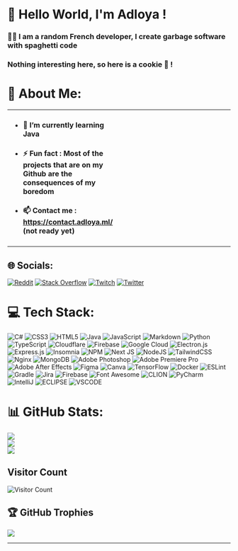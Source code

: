 # 👋 Hello World, I'm Adloya !
### 👨‍💻 I am a random French developer, I create garbage software with spaghetti code
### Nothing interesting here, so here is a cookie 🍪 !

# 💫 About Me:
<table><tr><td valign="top" width="50%">

- #### 🌱 I’m currently learning Java
- #### ⚡ Fun fact : Most of the projects that are on my Github are the consequences of my boredom
- #### 📫 Contact me : https://contact.adloya.ml/ (not ready yet)
</td><td valign="top" width="50%">


</td></tr></table>  

## 🌐 Socials:
<!-- [![Discord](https://img.shields.io/badge/Discord-%237289DA.svg?logo=discord&logoColor=white)](htttps://discord.gg/(NotNow)) -->
[![Reddit](https://img.shields.io/badge/Reddit-%23FF4500.svg?logo=Reddit&logoColor=white)](https://reddit.com/user/Adloya_) [![Stack Overflow](https://img.shields.io/badge/-Stackoverflow-FE7A16?logo=stack-overflow&logoColor=white)](https://stackoverflow.com/users/Adloya) [![Twitch](https://img.shields.io/badge/Twitch-%239146FF.svg?logo=Twitch&logoColor=white)](https://twitch.tv/Adloya) [![Twitter](https://img.shields.io/badge/Twitter-%231DA1F2.svg?logo=Twitter&logoColor=white)](https://twitter.com/_Adloya) 

# 💻 Tech Stack:
![C#](https://img.shields.io/badge/c%23-%23239120.svg?style=for-the-badge&logo=c-sharp&logoColor=white) ![CSS3](https://img.shields.io/badge/css3-%231572B6.svg?style=for-the-badge&logo=css3&logoColor=white) ![HTML5](https://img.shields.io/badge/html5-%23E34F26.svg?style=for-the-badge&logo=html5&logoColor=white) ![Java](https://img.shields.io/badge/java-%23ED8B00.svg?style=for-the-badge&logo=java&logoColor=white) ![JavaScript](https://img.shields.io/badge/javascript-%23323330.svg?style=for-the-badge&logo=javascript&logoColor=%23F7DF1E) ![Markdown](https://img.shields.io/badge/markdown-%23000000.svg?style=for-the-badge&logo=markdown&logoColor=white) ![Python](https://img.shields.io/badge/python-3670A0?style=for-the-badge&logo=python&logoColor=ffdd54) ![TypeScript](https://img.shields.io/badge/typescript-%23007ACC.svg?style=for-the-badge&logo=typescript&logoColor=white) ![Cloudflare](https://img.shields.io/badge/Cloudflare-F38020?style=for-the-badge&logo=Cloudflare&logoColor=white) ![Firebase](https://img.shields.io/badge/firebase-%23039BE5.svg?style=for-the-badge&logo=firebase) ![Google Cloud](https://img.shields.io/badge/Google%20Cloud-%234285F4.svg?style=for-the-badge&logo=google-cloud&logoColor=white) ![Electron.js](https://img.shields.io/badge/Electron-191970?style=for-the-badge&logo=Electron&logoColor=white) ![Express.js](https://img.shields.io/badge/express.js-%23404d59.svg?style=for-the-badge&logo=express&logoColor=%2361DAFB) ![Insomnia](https://img.shields.io/badge/Insomnia-black?style=for-the-badge&logo=insomnia&logoColor=5849BE) ![NPM](https://img.shields.io/badge/NPM-%23000000.svg?style=for-the-badge&logo=npm&logoColor=white) ![Next JS](https://img.shields.io/badge/Next-black?style=for-the-badge&logo=next.js&logoColor=white) ![NodeJS](https://img.shields.io/badge/node.js-6DA55F?style=for-the-badge&logo=node.js&logoColor=white) ![TailwindCSS](https://img.shields.io/badge/tailwindcss-%2338B2AC.svg?style=for-the-badge&logo=tailwind-css&logoColor=white) ![Nginx](https://img.shields.io/badge/nginx-%23009639.svg?style=for-the-badge&logo=nginx&logoColor=white) ![MongoDB](https://img.shields.io/badge/MongoDB-%234ea94b.svg?style=for-the-badge&logo=mongodb&logoColor=white) ![Adobe Photoshop](https://img.shields.io/badge/adobephotoshop-%2331A8FF.svg?style=for-the-badge&logo=adobephotoshop&logoColor=white) ![Adobe Premiere Pro](https://img.shields.io/badge/Adobe%20Premiere%20Pro-9999FF.svg?style=for-the-badge&logo=Adobe%20Premiere%20Pro&logoColor=white) ![Adobe After Effects](https://img.shields.io/badge/Adobe%20After%20Effects-9999FF.svg?style=for-the-badge&logo=Adobe%20After%20Effects&logoColor=white) 	![Figma](https://img.shields.io/badge/figma-%23F24E1E.svg?style=for-the-badge&logo=figma&logoColor=white) ![Canva](https://img.shields.io/badge/Canva-%2300C4CC.svg?style=for-the-badge&logo=Canva&logoColor=white) ![TensorFlow](https://img.shields.io/badge/TensorFlow-%23FF6F00.svg?style=for-the-badge&logo=TensorFlow&logoColor=white) ![Docker](https://img.shields.io/badge/docker-%230db7ed.svg?style=for-the-badge&logo=docker&logoColor=white) ![ESLint](https://img.shields.io/badge/ESLint-4B3263?style=for-the-badge&logo=eslint&logoColor=white) ![Gradle](https://img.shields.io/badge/Gradle-02303A.svg?style=for-the-badge&logo=Gradle&logoColor=white) ![Jira](https://img.shields.io/badge/jira-%230A0FFF.svg?style=for-the-badge&logo=jira&logoColor=white) ![Firebase](https://camo.githubusercontent.com/bac5c7f45fe7c116b5f8c9d61c4611b31f635301a841bf8dcf1b89b8fcfa4824/68747470733a2f2f696d672e736869656c64732e696f2f62616467652f66697265626173652d6666636132383f7374796c653d666f722d7468652d6261646765266c6f676f3d6669726562617365266c6f676f436f6c6f723d626c61636b) ![Font Awesome](https://camo.githubusercontent.com/1f28595bdb8ca88c33d47299e9b7f977509bce374a69e1a05e55dd9c41cabd34/68747470733a2f2f696d672e736869656c64732e696f2f62616467652f466f6e745f417765736f6d652d3333394146303f7374796c653d666f722d7468652d6261646765266c6f676f3d666f6e74617765736f6d65266c6f676f436f6c6f723d7768697465) ![CLION](https://camo.githubusercontent.com/7bee388e2b465bdf8f2b803e764ef0c1cac32eb74b7acc37e3a676a0d64c7419/68747470733a2f2f696d672e736869656c64732e696f2f62616467652f434c696f6e2d3030303030303f7374796c653d666f722d7468652d6261646765266c6f676f3d636c696f6e266c6f676f436f6c6f723d7768697465) ![PyCharm](https://camo.githubusercontent.com/1c9a96a51b6fa4435847f9301c20a8dbdc515d7b657f4dede4a929a55c0b0036/68747470733a2f2f696d672e736869656c64732e696f2f62616467652f5079436861726d2d3030303030302e7376673f267374796c653d666f722d7468652d6261646765266c6f676f3d5079436861726d266c6f676f436f6c6f723d7768697465) ![IntelliJ](https://camo.githubusercontent.com/caaf97e1fcdaf75de59e5692b422823153d03187ad986665df9159a3e27b5e4a/68747470733a2f2f696d672e736869656c64732e696f2f62616467652f496e74656c6c694a5f494445412d3030303030302e7376673f7374796c653d666f722d7468652d6261646765266c6f676f3d696e74656c6c696a2d69646561266c6f676f436f6c6f723d7768697465) ![ECLIPSE](https://camo.githubusercontent.com/5d4515b190d419f267b2d4d5c2474b338bf469decbf7adf99c5299695cefc0ca/68747470733a2f2f696d672e736869656c64732e696f2f62616467652f45636c697073652d3243323235353f7374796c653d666f722d7468652d6261646765266c6f676f3d65636c69707365266c6f676f436f6c6f723d7768697465) ![VSCODE](https://camo.githubusercontent.com/42ada9cc774b9d2b4cf35691820a881d70657ae42c3a074f00c7e9add6352361/68747470733a2f2f696d672e736869656c64732e696f2f62616467652f56697375616c5f53747564696f5f436f64652d3030373844343f7374796c653d666f722d7468652d6261646765266c6f676f3d76697375616c25323073747564696f253230636f6465266c6f676f436f6c6f723d7768697465)
# 📊 GitHub Stats:
![](https://github-readme-stats.vercel.app/api?username=Adloya&theme=dark&hide_border=false&include_all_commits=true&count_private=true)<br/>
![](https://github-readme-streak-stats.herokuapp.com/?user=Adloya&theme=dark&hide_border=false)<br/>
![](https://github-readme-stats.vercel.app/api/top-langs/?username=Adloya&theme=dark&hide_border=false&include_all_commits=true&count_private=true&layout=compact)

## Visitor Count
![Visitor Count](https://profile-counter.glitch.me/Adloya/count.svg)


## 🏆 GitHub Trophies
![](https://github-profile-trophy.vercel.app/?username=Adloya&theme=radical&no-frame=false&no-bg=true&margin-w=4)

---

  <!-- ## 💰 You can help me by Donating
  [![Ko-Fi](https://img.shields.io/badge/Ko--fi-F16061?style=for-the-badge&logo=ko-fi&logoColor=white)](https://ko-fi.com/(notnow)) -->

  <!-- I Used GPRM for this, along with https://rahuldkjain.github.io/gh-profile-readme-generator/ -->
  
